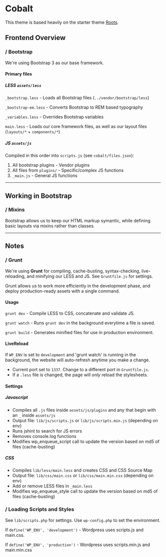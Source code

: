# Cobalt
This theme is based heavily on the starter theme [Roots](http://roots.io).

## Frontend Overview

### / Bootstrap
We're using Bootstrap 3 as our base framework.

#### Primary files

##### LESS `assets/less`
   `_bootstrap.less` - Loads all Bootstrap files (`../vendor/bootstrap/less`)

   `_bootstrap-em.less` - Converts Bootstrap to REM based typography

   `_variables.less` - Overrides Bootstrap variables

   `main.less` - Loads our core framework files, as well as our layout files (`layouts/*` + `components/*`)

##### JS `assets/js`
Compiled in this order into `scripts.js` (see `cobalt/files.json`):

1. All bootstrap plugins - Vendor plugins
2. All files from `plugins/` - Specific/complex JS functions
3. `_main.js` - General JS functions

---


## Working in Bootstrap

### / Mixins
Bootstrap allows us to keep our HTML markup symantic, while defining basic layouts via mixins rather than classes.

---


## Notes

### / Grunt
We're using **Grunt** for compiling, cache-busting, syntax-checking, live-reloading, and minifying our LESS and JS. See `Gruntfile.js` for settings.

Grunt allows us to work more efficiently in the development phase, and deploy production-ready assets with a single command.

#### Usage
`grunt dev` - Compile LESS to CSS, concatenate and validate JS.

`grunt watch` - Runs `grunt dev` in the background everytime a file is saved.

`grunt build` - Generates minified files for use in production environment.


#### LiveReload
If `WP_ENV` is set to `development` and 'grunt watch' is running in the background, the website will auto-refresh anytime you make a change.
- Current port set to `1337`. Change to a different port in `Gruntfile.js`.
- If a `.less` file is changed, the page will *only* reload the stylesheets.

#### Settings

##### Javascript
- Compiles all `.js` files inside `assets/js/plugins` and any that begin with an `_` inside `assets/js`
- Output file: `lib/js/scripts.js` or `lib/js/scripts.min.js` (depending on env)
- Runs jshint to search for JS errors
- Removes console.log functions
- Modifies wp_enqueue_script call to update the version based on md5 of files (cache-busting)

##### CSS
- Compiles `lib/less/main.less` and creates CSS and CSS Source Map
- Output file: `lib/css/main.css` or `lib/css/main.min.css` (depending on env)
- Add or remove LESS files in `_main.less`
- Modifies wp_enqueue_style call to update the version based on md5 of files (cache-busting)

### / Loading Scripts and Styles
See `lib/scripts.php` for settings. Use `wp-config.php` to set the environment.

If `define('WP_ENV', 'development')` - Wordpress uses scripts.js and main.css.

If `define('WP_ENV', 'production')` - Wordpress uses scripts.min.js and main.min.css


